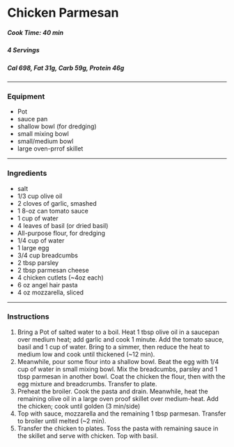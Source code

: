 # Chicken Parmesan 

##### Cook Time: 40 min
##### 4 Servings  
##### Cal 698, Fat 31g, Carb 59g, Protein 46g
-------------- 
### Equipment 
* Pot 
* sauce pan 
* shallow bowl (for dredging)
* small mixing bowl  
* small/medium bowl
* large oven-prrof skillet 
-------------- 
### Ingredients 
* salt 
* 1/3 cup olive oil 
* 2 cloves of garlic, smashed 
* 1 8-oz can tomato sauce  
* 1 cup of water
* 4 leaves of basil (or dried basil) 
* All-purpose flour, for dredging  
* 1/4 cup of water
* 1 large egg 
* 3/4 cup breadcumbs 
* 2 tbsp parsley 
* 2 tbsp parmesan cheese 
* 4 chicken cutlets (~4oz each) 
* 6 oz angel hair pasta 
* 4 oz mozzarella, sliced 
-------------- 
### Instructions 
1. Bring a Pot of salted water to a boil. Heat 1 tbsp olive oil in a saucepan over medium heat; add garlic and cook 1 minute. Add the tomato sauce, basil and 1 cup of water. Bring to a simmer, then reduce the heat to medium low and cook until thickened (~12 min). 
2. Meanwhile, pour some flour into a shallow bowl. Beat the egg with 1/4 cup of water in small mixing bowl. Mix the breadcumbs, parsley and 1 tbsp parmesan in another bowl. Coat the chicken the flour, then with the egg mixture and breadcrumbs. Transfer to plate.  
3. Preheat the broiler. Cook the pasta and drain. Meanwhile, heat the remaining olive oil in a large oven proof skillet over medium-heat. Add the chicken; cook until golden (3 min/side) 
4. Top with sauce, mozzarella and the remaining 1 tbsp parmesan. Transfer to broiler until melted (~2 min). 
5. Transfer the chicken to plates. Toss the pasta with remaining sauce in the skillet and serve with chicken. Top with basil.
